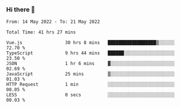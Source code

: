 ### Hi there 👋

<!--
**siaikin/siaikin** is a ✨ _special_ ✨ repository because its `README.md` (this file) appears on your GitHub profile.

Here are some ideas to get you started:

- 🔭 I’m currently working on ...
- 🌱 I’m currently learning ...
- 👯 I’m looking to collaborate on ...
- 🤔 I’m looking for help with ...
- 💬 Ask me about ...
- 📫 How to reach me: ...
- 😄 Pronouns: ...
- ⚡ Fun fact: ...
-->

<!--START_SECTION:waka-->

```text
From: 14 May 2022 - To: 21 May 2022

Total Time: 41 hrs 27 mins

Vue.js                30 hrs 8 mins   ██████████████████▒░░░░░░   72.70 %
TypeScript            9 hrs 44 mins   ██████░░░░░░░░░░░░░░░░░░░   23.50 %
JSON                  1 hr 6 mins     ▓░░░░░░░░░░░░░░░░░░░░░░░░   02.69 %
JavaScript            25 mins         ▒░░░░░░░░░░░░░░░░░░░░░░░░   01.03 %
HTTP Request          1 min           ░░░░░░░░░░░░░░░░░░░░░░░░░   00.05 %
LESS                  0 secs          ░░░░░░░░░░░░░░░░░░░░░░░░░   00.03 %
```

<!--END_SECTION:waka-->
